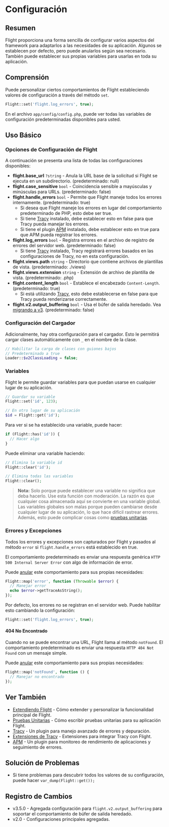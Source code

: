 # Configuración

## Resumen

Flight proporciona una forma sencilla de configurar varios aspectos del framework para adaptarlos a las necesidades de su aplicación. Algunos se establecen por defecto, pero puede anularlos según sea necesario. También puede establecer sus propias variables para usarlas en toda su aplicación.

## Comprensión

Puede personalizar ciertos comportamientos de Flight estableciendo valores de configuración a través del método `set`.

```php
Flight::set('flight.log_errors', true);
```

En el archivo `app/config/config.php`, puede ver todas las variables de configuración predeterminadas disponibles para usted.

## Uso Básico

### Opciones de Configuración de Flight

A continuación se presenta una lista de todas las configuraciones disponibles:

- **flight.base_url** `?string` - Anula la URL base de la solicitud si Flight se ejecuta en un subdirectorio. (predeterminado: null)
- **flight.case_sensitive** `bool` - Coincidencia sensible a mayúsculas y minúsculas para URLs. (predeterminado: false)
- **flight.handle_errors** `bool` - Permite que Flight maneje todos los errores internamente. (predeterminado: true)
  - Si desea que Flight maneje los errores en lugar del comportamiento predeterminado de PHP, esto debe ser true.
  - Si tiene [Tracy](/awesome-plugins/tracy) instalado, debe establecer esto en false para que Tracy pueda manejar los errores.
  - Si tiene el plugin [APM](/awesome-plugins/apm) instalado, debe establecer esto en true para que APM pueda registrar los errores.
- **flight.log_errors** `bool` - Registra errores en el archivo de registro de errores del servidor web. (predeterminado: false)
  - Si tiene [Tracy](/awesome-plugins/tracy) instalado, Tracy registrará errores basados en las configuraciones de Tracy, no en esta configuración.
- **flight.views.path** `string` - Directorio que contiene archivos de plantillas de vista. (predeterminado: ./views)
- **flight.views.extension** `string` - Extensión de archivo de plantilla de vista. (predeterminado: .php)
- **flight.content_length** `bool` - Establece el encabezado `Content-Length`. (predeterminado: true)
  - Si está utilizando [Tracy](/awesome-plugins/tracy), esto debe establecerse en false para que Tracy pueda renderizarse correctamente.
- **flight.v2.output_buffering** `bool` - Usa el búfer de salida heredado. Vea [migrando a v3](migrating-to-v3). (predeterminado: false)

### Configuración del Cargador

Adicionalmente, hay otra configuración para el cargador. Esto le permitirá cargar clases automáticamente con `_` en el nombre de la clase.

```php
// Habilitar la carga de clases con guiones bajos
// Predeterminado a true
Loader::$v2ClassLoading = false;
```

### Variables

Flight le permite guardar variables para que puedan usarse en cualquier lugar de su aplicación.

```php
// Guardar su variable
Flight::set('id', 123);

// En otro lugar de su aplicación
$id = Flight::get('id');
```

Para ver si se ha establecido una variable, puede hacer:

```php
if (Flight::has('id')) {
  // Hacer algo
}
```

Puede eliminar una variable haciendo:

```php
// Elimina la variable id
Flight::clear('id');

// Elimina todas las variables
Flight::clear();
```

> **Nota:** Solo porque puede establecer una variable no significa que deba hacerlo. Use esta función con moderación. La razón es que cualquier cosa almacenada aquí se convierte en una variable global. Las variables globales son malas porque pueden cambiarse desde cualquier lugar de su aplicación, lo que hace difícil rastrear errores. Además, esto puede complicar cosas como [pruebas unitarias](/guides/unit-testing).

### Errores y Excepciones

Todos los errores y excepciones son capturados por Flight y pasados al método `error` si `flight.handle_errors` está establecido en true.

El comportamiento predeterminado es enviar una respuesta genérica `HTTP 500 Internal Server Error` con algo de información de error.

Puede [anular](/learn/extending) este comportamiento para sus propias necesidades:

```php
Flight::map('error', function (Throwable $error) {
  // Manejar error
  echo $error->getTraceAsString();
});
```

Por defecto, los errores no se registran en el servidor web. Puede habilitar esto cambiando la configuración:

```php
Flight::set('flight.log_errors', true);
```

#### 404 No Encontrado

Cuando no se puede encontrar una URL, Flight llama al método `notFound`. El comportamiento predeterminado es enviar una respuesta `HTTP 404 Not Found` con un mensaje simple.

Puede [anular](/learn/extending) este comportamiento para sus propias necesidades:

```php
Flight::map('notFound', function () {
  // Manejar no encontrado
});
```

## Ver También
- [Extendiendo Flight](/learn/extending) - Cómo extender y personalizar la funcionalidad principal de Flight.
- [Pruebas Unitarias](/guides/unit-testing) - Cómo escribir pruebas unitarias para su aplicación Flight.
- [Tracy](/awesome-plugins/tracy) - Un plugin para manejo avanzado de errores y depuración.
- [Extensiones de Tracy](/awesome-plugins/tracy_extensions) - Extensiones para integrar Tracy con Flight.
- [APM](/awesome-plugins/apm) - Un plugin para monitoreo de rendimiento de aplicaciones y seguimiento de errores.

## Solución de Problemas
- Si tiene problemas para descubrir todos los valores de su configuración, puede hacer `var_dump(Flight::get());`

## Registro de Cambios
- v3.5.0 - Agregada configuración para `flight.v2.output_buffering` para soportar el comportamiento de búfer de salida heredado.
- v2.0 - Configuraciones principales agregadas.